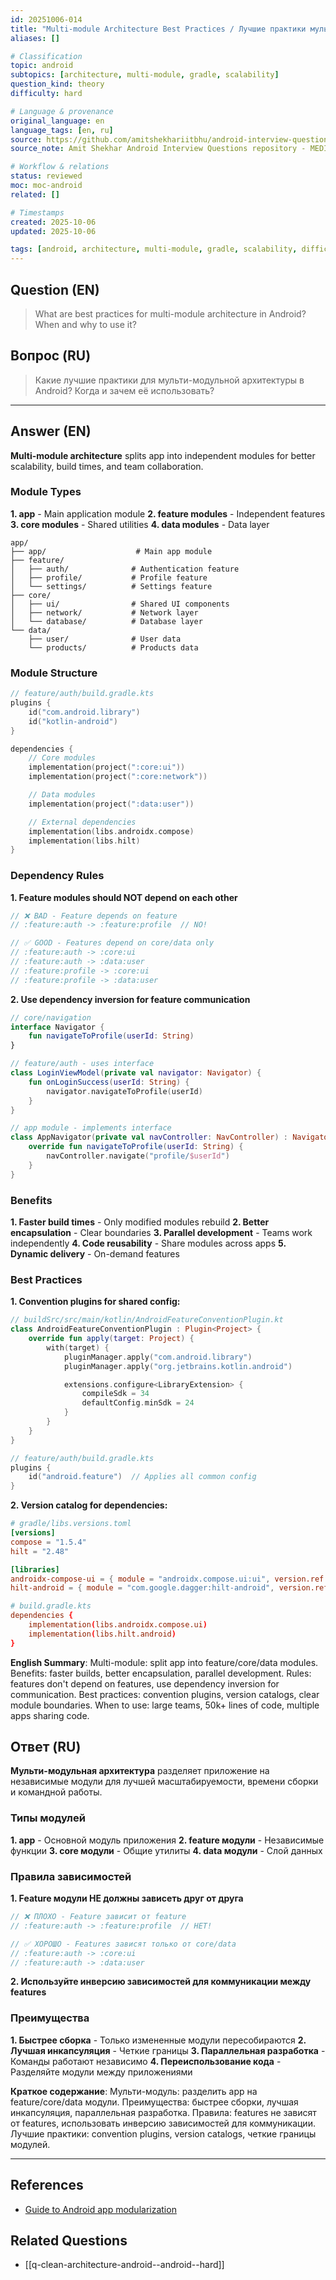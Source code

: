 ```yaml
---
id: 20251006-014
title: "Multi-module Architecture Best Practices / Лучшие практики мульти-модульной архитектуры"
aliases: []

# Classification
topic: android
subtopics: [architecture, multi-module, gradle, scalability]
question_kind: theory
difficulty: hard

# Language & provenance
original_language: en
language_tags: [en, ru]
source: https://github.com/amitshekhariitbhu/android-interview-questions
source_note: Amit Shekhar Android Interview Questions repository - MEDIUM priority

# Workflow & relations
status: reviewed
moc: moc-android
related: []

# Timestamps
created: 2025-10-06
updated: 2025-10-06

tags: [android, architecture, multi-module, gradle, scalability, difficulty/hard]
---
```

## Question (EN)
> What are best practices for multi-module architecture in Android? When and why to use it?
## Вопрос (RU)
> Какие лучшие практики для мульти-модульной архитектуры в Android? Когда и зачем её использовать?

---

## Answer (EN)

**Multi-module architecture** splits app into independent modules for better scalability, build times, and team collaboration.

### Module Types

**1. app** - Main application module
**2. feature modules** - Independent features
**3. core modules** - Shared utilities
**4. data modules** - Data layer

```
app/
├── app/                    # Main app module
├── feature/
│   ├── auth/              # Authentication feature
│   ├── profile/           # Profile feature
│   └── settings/          # Settings feature
├── core/
│   ├── ui/                # Shared UI components
│   ├── network/           # Network layer
│   └── database/          # Database layer
└── data/
    ├── user/              # User data
    └── products/          # Products data
```

### Module Structure

```kotlin
// feature/auth/build.gradle.kts
plugins {
    id("com.android.library")
    id("kotlin-android")
}

dependencies {
    // Core modules
    implementation(project(":core:ui"))
    implementation(project(":core:network"))

    // Data modules
    implementation(project(":data:user"))

    // External dependencies
    implementation(libs.androidx.compose)
    implementation(libs.hilt)
}
```

### Dependency Rules

**1. Feature modules should NOT depend on each other**

```kotlin
// ❌ BAD - Feature depends on feature
// :feature:auth -> :feature:profile  // NO!

// ✅ GOOD - Features depend on core/data only
// :feature:auth -> :core:ui
// :feature:auth -> :data:user
// :feature:profile -> :core:ui
// :feature:profile -> :data:user
```

**2. Use dependency inversion for feature communication**

```kotlin
// core/navigation
interface Navigator {
    fun navigateToProfile(userId: String)
}

// feature/auth - uses interface
class LoginViewModel(private val navigator: Navigator) {
    fun onLoginSuccess(userId: String) {
        navigator.navigateToProfile(userId)
    }
}

// app module - implements interface
class AppNavigator(private val navController: NavController) : Navigator {
    override fun navigateToProfile(userId: String) {
        navController.navigate("profile/$userId")
    }
}
```

### Benefits

**1. Faster build times** - Only modified modules rebuild
**2. Better encapsulation** - Clear boundaries
**3. Parallel development** - Teams work independently
**4. Code reusability** - Share modules across apps
**5. Dynamic delivery** - On-demand features

### Best Practices

**1. Convention plugins for shared config:**

```kotlin
// buildSrc/src/main/kotlin/AndroidFeatureConventionPlugin.kt
class AndroidFeatureConventionPlugin : Plugin<Project> {
    override fun apply(target: Project) {
        with(target) {
            pluginManager.apply("com.android.library")
            pluginManager.apply("org.jetbrains.kotlin.android")

            extensions.configure<LibraryExtension> {
                compileSdk = 34
                defaultConfig.minSdk = 24
            }
        }
    }
}

// feature/auth/build.gradle.kts
plugins {
    id("android.feature")  // Applies all common config
}
```

**2. Version catalog for dependencies:**

```toml
# gradle/libs.versions.toml
[versions]
compose = "1.5.4"
hilt = "2.48"

[libraries]
androidx-compose-ui = { module = "androidx.compose.ui:ui", version.ref = "compose" }
hilt-android = { module = "com.google.dagger:hilt-android", version.ref = "hilt" }

# build.gradle.kts
dependencies {
    implementation(libs.androidx.compose.ui)
    implementation(libs.hilt.android)
}
```

**English Summary**: Multi-module: split app into feature/core/data modules. Benefits: faster builds, better encapsulation, parallel development. Rules: features don't depend on features, use dependency inversion for communication. Best practices: convention plugins, version catalogs, clear module boundaries. When to use: large teams, 50k+ lines of code, multiple apps sharing code.

## Ответ (RU)

**Мульти-модульная архитектура** разделяет приложение на независимые модули для лучшей масштабируемости, времени сборки и командной работы.

### Типы модулей

**1. app** - Основной модуль приложения
**2. feature модули** - Независимые функции
**3. core модули** - Общие утилиты
**4. data модули** - Слой данных

### Правила зависимостей

**1. Feature модули НЕ должны зависеть друг от друга**

```kotlin
// ❌ ПЛОХО - Feature зависит от feature
// :feature:auth -> :feature:profile  // НЕТ!

// ✅ ХОРОШО - Features зависят только от core/data
// :feature:auth -> :core:ui
// :feature:auth -> :data:user
```

**2. Используйте инверсию зависимостей для коммуникации между features**

### Преимущества

**1. Быстрее сборка** - Только измененные модули пересобираются
**2. Лучшая инкапсуляция** - Четкие границы
**3. Параллельная разработка** - Команды работают независимо
**4. Переиспользование кода** - Разделяйте модули между приложениями

**Краткое содержание**: Мульти-модуль: разделить app на feature/core/data модули. Преимущества: быстрее сборки, лучшая инкапсуляция, параллельная разработка. Правила: features не зависят от features, использовать инверсию зависимостей для коммуникации. Лучшие практики: convention plugins, version catalogs, четкие границы модулей.

---

## References
- [Guide to Android app modularization](https://developer.android.com/topic/modularization)

## Related Questions
- [[q-clean-architecture-android--android--hard]]
